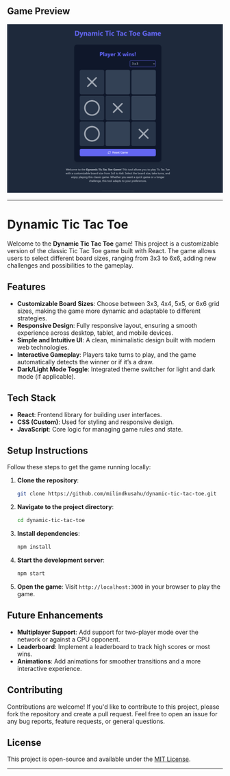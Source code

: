 ## Game Preview

![Tic Tac Toe Game Preview](https://raw.githubusercontent.com/milindkusahu/dynamic-tic-tac-toe/5dfa2b1c64246a4bbe0736c2099f05f0dc3b3b8e/dynamic-tic-tac-toe-game.png)

---

# Dynamic Tic Tac Toe

Welcome to the **Dynamic Tic Tac Toe** game! This project is a customizable version of the classic Tic Tac Toe game built with React. The game allows users to select different board sizes, ranging from 3x3 to 6x6, adding new challenges and possibilities to the gameplay.

## Features

- **Customizable Board Sizes**: Choose between 3x3, 4x4, 5x5, or 6x6 grid sizes, making the game more dynamic and adaptable to different strategies.
- **Responsive Design**: Fully responsive layout, ensuring a smooth experience across desktop, tablet, and mobile devices.
- **Simple and Intuitive UI**: A clean, minimalistic design built with modern web technologies.
- **Interactive Gameplay**: Players take turns to play, and the game automatically detects the winner or if it’s a draw.
- **Dark/Light Mode Toggle**: Integrated theme switcher for light and dark mode (if applicable).

## Tech Stack

- **React**: Frontend library for building user interfaces.
- **CSS (Custom)**: Used for styling and responsive design.
- **JavaScript**: Core logic for managing game rules and state.

## Setup Instructions

Follow these steps to get the game running locally:

1. **Clone the repository**:
   ```bash
   git clone https://github.com/milindkusahu/dynamic-tic-tac-toe.git
   ```

2. **Navigate to the project directory**:
   ```bash
   cd dynamic-tic-tac-toe
   ```

3. **Install dependencies**:
   ```bash
   npm install
   ```

4. **Start the development server**:
   ```bash
   npm start
   ```

5. **Open the game**: 
   Visit `http://localhost:3000` in your browser to play the game.

## Future Enhancements

- **Multiplayer Support**: Add support for two-player mode over the network or against a CPU opponent.
- **Leaderboard**: Implement a leaderboard to track high scores or most wins.
- **Animations**: Add animations for smoother transitions and a more interactive experience.

## Contributing

Contributions are welcome! If you'd like to contribute to this project, please fork the repository and create a pull request. Feel free to open an issue for any bug reports, feature requests, or general questions.

## License

This project is open-source and available under the [MIT License](./LICENSE).

---
